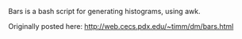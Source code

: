 Bars is a bash script for generating histograms, using awk.

Originally posted here: http://web.cecs.pdx.edu/~timm/dm/bars.html
